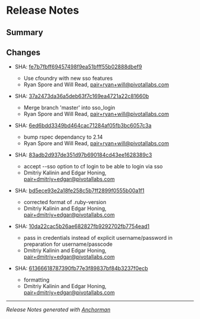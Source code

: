 # Release Notes

## Summary

## Changes

* SHA: [fe7b7fbff69457498f9ea51bfff55b02888dbef9](git@github.com:cloudfoundr/commit/fe7b7fbff69457498f9ea51bfff55b02888dbef9)
    * Use cfoundry with new sso features
    * Ryan Spore and Will Read, pair+ryan+will@pivotallabs.com


* SHA: [37a2473da36a5deb63f7c169ea4721a22c81660b](git@github.com:cloudfoundr/commit/37a2473da36a5deb63f7c169ea4721a22c81660b)
    * Merge branch 'master' into sso_login
    * Ryan Spore and Will Read, pair+ryan+will@pivotallabs.com


* SHA: [6ed6bdd3349bd464cac71284af05fb3bc6057c3a](git@github.com:cloudfoundr/commit/6ed6bdd3349bd464cac71284af05fb3bc6057c3a)
    * bump rspec dependancy to 2.14
    * Ryan Spore and Will Read, pair+ryan+will@pivotallabs.com


* SHA: [83adb2d937de351d97b690184cd43ee1628389c3](git@github.com:cloudfoundr/commit/83adb2d937de351d97b690184cd43ee1628389c3)
    * accept --sso option to cf login to be able to login via sso
    * Dmitriy Kalinin and Edgar Honing, pair+dmitriy+edgar@pivotallabs.com


* SHA: [bd5ece93e2a18fe258c5b7ff2899f0555b00a1f1](git@github.com:cloudfoundr/commit/bd5ece93e2a18fe258c5b7ff2899f0555b00a1f1)
    * corrected format of .ruby-version
    * Dmitriy Kalinin and Edgar Honing, pair+dmitriy+edgar@pivotallabs.com


* SHA: [10da22cac5b26ae682827fb9292702fb7754ead1](git@github.com:cloudfoundr/commit/10da22cac5b26ae682827fb9292702fb7754ead1)
    * pass in credentials instead of explicit username/password in preparation for username/passcode
    * Dmitriy Kalinin and Edgar Honing, pair+dmitriy+edgar@pivotallabs.com


* SHA: [61366618787390fb77e3f89837bf84b3237f0ecb](git@github.com:cloudfoundr/commit/61366618787390fb77e3f89837bf84b3237f0ecb)
    * formatting
    * Dmitriy Kalinin and Edgar Honing, pair+dmitriy+edgar@pivotallabs.com


------

_Release Notes generated with [Anchorman](http://github.com/infews/anchorman)_